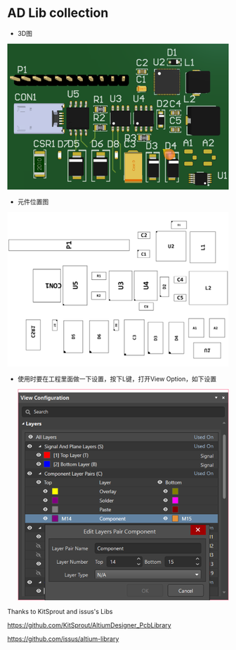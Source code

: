 # AD Lib collection 

- 3D图

![1543401462559](./pic/demo.png)

- 元件位置图

![](./pic/demo_component.png)

- 使用时要在工程里面做一下设置，按下L键，打开View Option，如下设置

  ![1543405023258](./pic/View_Option.png)

Thanks to KitSprout and issus's Libs

https://github.com/KitSprout/AltiumDesigner_PcbLibrary

https://github.com/issus/altium-library